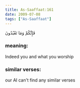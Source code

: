 ```yaml
---
title: As-Saaffaat:161
date: 2009-07-08
tags: ["As-Saaffaat"]
---
```

فَإِنَّكُمْ وَمَا تَعْبُدُونَ
### meaning: 
Indeed you and what you worship
### similar verses: 

our AI can't find any similar verses





